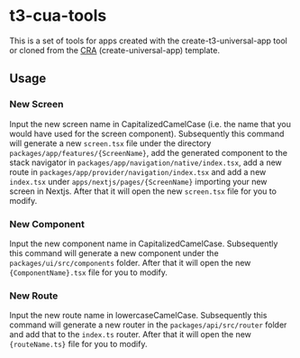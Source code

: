 # t3-cua-tools

This is a set of tools for apps created with the create-t3-universal-app tool or cloned from the [CRA](https://github.com/chen-rn/CUA) (create-universal-app) template.

## Usage

### New Screen

Input the new screen name in CapitalizedCamelCase (i.e. the name that you would have used for the screen component). Subsequently this command will generate a new `screen.tsx` file under the directory `packages/app/features/{ScreenName}`, add the generated component to the stack navigator in `packages/app/navigation/native/index.tsx`, add a new route in `packages/app/provider/navigation/index.tsx` and add a new `index.tsx` under `apps/nextjs/pages/{ScreenName}` importing your new screen in Nextjs. After that it will open the new `screen.tsx` file for you to modify.

### New Component

Input the new component name in CapitalizedCamelCase. Subsequently this command will generate a new component under the `packages/ui/src/components` folder. After that it will open the new `{ComponentName}.tsx` file for you to modify.

### New Route

Input the new route name in lowercaseCamelCase. Subsequently this command will generate a new router in the `packages/api/src/router` folder and add that to the `index.ts` router. After that it will open the new `{routeName.ts}` file for you to modify.
